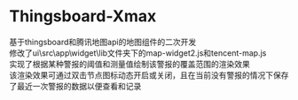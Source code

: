 # Thingsboard-Xmax
基于thingsboard和腾讯地图api的地图组件的二次开发  
修改了ui\src\app\widget\lib文件夹下的map-widget2.js和tencent-map.js  
实现了根据某种警报的阈值和测量值绘制该警报的覆盖范围的渲染效果  
该渲染效果可通过双击节点图标动态开启或关闭，且在当前没有警报的情况下保存了最近一次警报的数据以便查看和记录  
